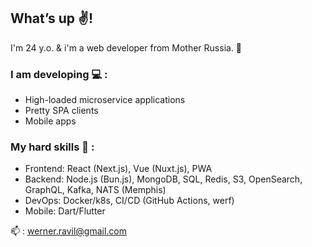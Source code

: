 ## What’s up :v:!

I'm 24 y.o. & i'm a web developer from Mother Russia. :bear:

### I am developing :computer: :
+ High-loaded microservice applications
+ Pretty SPA clients
+ Mobile apps

### My hard skills :muscle: :
- Frontend: React (Next.js), Vue (Nuxt.js), PWA
- Backend: Node.js (Bun.js), MongoDB, SQL, Redis, S3, OpenSearch, GraphQL, Kafka, NATS (Memphis)
- DevOps: Docker/k8s, CI/CD (GitHub Actions, werf)
- Mobile: Dart/Flutter

:mailbox: : werner.ravil@gmail.com
